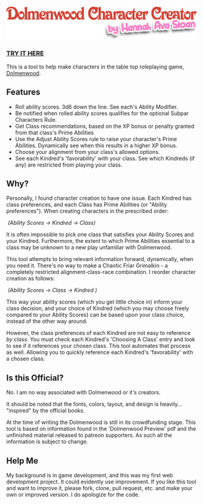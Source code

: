 

![Logo](Logo.png)

### [TRY IT HERE](https://hannah-sloan.github.io/DolmenwoodCharacterCreator/)

This is a tool to help make characters in the table top roleplaying game, [Dolmenwood](https://necroticgnome.com/collections/dolmenwood). 

## Features

- Roll ability scores. 3d6 down the line. See each's Ability Modifier.
- Be notified when rolled ability scores qualifies for the optional Subpar Characters Rule.
- Get Class recommendations, based on the XP bonus or penalty granted from that class's Prime Abilities
- Use the Adjust Ability Scores rule to raise your character's Prime Abilities. Dynamically see when this results in a higher XP bonus.
- Choose your alignment from your class's allowed options.
- See each Kindred's 'favorability' with your class. See which Kindreds (if any) are restricted from playing your class.

## Why?

Personally, I found character creation to have one issue. Each Kindred has class preferences, and each Class has Prime Abilities (or "Ability preferences"). When creating characters in the prescribed order:

​	*(Ability Scores -> Kindred -> Class)*

It is often impossible to pick one class that satisfies your Ability Scores and your Kindred. Furthermore, the extent to which Prime Abilities essential to a class may be unknown to a new play unfamiliar with Dolmenwood. 

This tool attempts to bring relevant information forward, dynamically, when you need it. There's no way to make a Chaotic Friar Grimalkin - a completely restricted alignment-class-race combination. I reorder character creation as follows:

​	*(Ability Scores -> Class -> Kindred )*

This way your ability scores (which you get little choice in) inform your class decision, and your choice of Kindred (which you may choose freely compared to your Ability Scores) can be based upon your class choice, instead of the other way around.

However, the class preferences of each Kindred are not easy to reference *by class*. You must check each Kindred's 'Choosing A Class' entry and look to see if it references your chosen class. This tool automates that process as well. Allowing you to quickly reference each Kindred's 'favorability' with a chosen class.

## Is this Official?

No. I am no way associated with Dolmenwood or it's creators. 

It should be noted that the fonts, colors, layout, and design is heavily... "inspired" by the official books. 

At the time of writing the Dolmenwood is still in its crowdfunding stage. This tool is based on information found in the 'Dolmenwood Preview' pdf and the  unfinished material released to patreon supporters. As such all the information is subject to change. 

## Help Me

My background is in game development, and this was my first web development project. It could evidently use improvement. If you like this tool and want to improve it, please fork, clone, pull request, etc. and make your own or improved version. I do apologize for the code.
